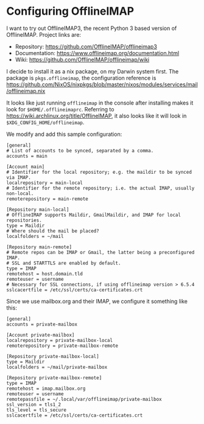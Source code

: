 # Configuring OfflineIMAP

I want to try out OfflineIMAP3, the recent Python 3 based version of OfflineIMAP.
Project links are:

- Repository: https://github.com/OfflineIMAP/offlineimap3
- Documentation: https://www.offlineimap.org/documentation.html
- Wiki: https://github.com/OfflineIMAP/offlineimap/wiki

I decide to install it as a nix package, on my Darwin system first. The package
is `pkgs.offlineimap`, the configuration reference is
https://github.com/NixOS/nixpkgs/blob/master/nixos/modules/services/mail/offlineimap.nix

It looks like just running `offlineimap` in the console after installing makes
it look for `$HOME/.offlineimaprc`. Referring to https://wiki.archlinux.org/title/OfflineIMAP,
it also looks like it will look in `$XDG_CONFIG_HOME/offlineimap`.

We modify and add this sample configuration:

```
[general]
# List of accounts to be synced, separated by a comma.
accounts = main

[Account main]
# Identifier for the local repository; e.g. the maildir to be synced via IMAP.
localrepository = main-local
# Identifier for the remote repository; i.e. the actual IMAP, usually non-local.
remoterepository = main-remote

[Repository main-local]
# OfflineIMAP supports Maildir, GmailMaildir, and IMAP for local repositories.
type = Maildir
# Where should the mail be placed?
localfolders = ~/mail

[Repository main-remote]
# Remote repos can be IMAP or Gmail, the latter being a preconfigured IMAP.
# SSL and STARTTLS are enabled by default.
type = IMAP
remotehost = host.domain.tld
remoteuser = username
# Necessary for SSL connections, if using offlineimap version > 6.5.4
sslcacertfile = /etc/ssl/certs/ca-certificates.crt
```

Since we use mailbox.org and their IMAP, we configure it something like this:

```
[general]
accounts = private-mailbox

[Account private-mailbox]
localrepository = private-mailbox-local
remoterepository = private-mailbox-remote

[Repository private-mailbox-local]
type = Maildir
localfolders = ~/mail/private-mailbox

[Repository private-mailbox-remote]
type = IMAP
remotehost = imap.mailbox.org
remoteuser = username
remotepassfile = ~/.local/var/offlineimap/private-mailbox
ssl_version = tls1_2
tls_level = tls_secure
sslcacertfile = /etc/ssl/certs/ca-certificates.crt
```
